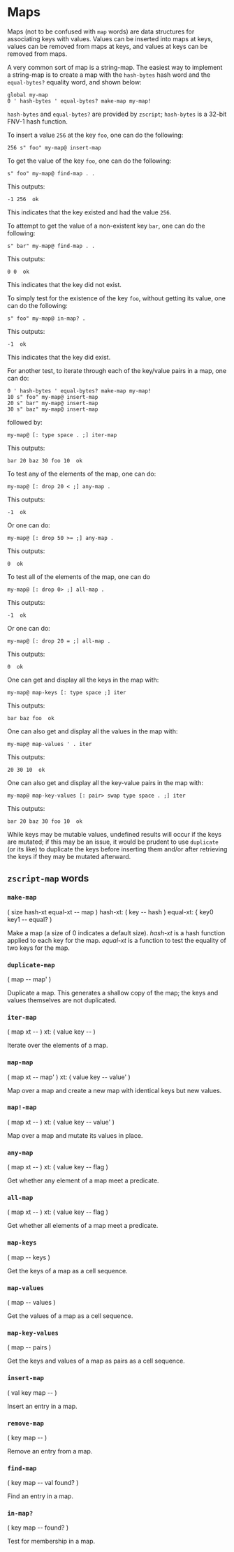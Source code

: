 # Maps

Maps (not to be confused with `map` words) are data structures for associating keys with values. Values can be inserted into maps at keys, values can be removed from maps at keys, and values at keys can be removed from maps.

A very common sort of map is a string-map. The easiest way to implement a string-map is to create a map with the `hash-bytes` hash word and the `equal-bytes?` equality word, and shown below:

```
global my-map
0 ' hash-bytes ' equal-bytes? make-map my-map!
```

`hash-bytes` and `equal-bytes?` are provided by `zscript`; `hash-bytes` is a 32-bit FNV-1 hash function.

To insert a value `256` at the key `foo`, one can do the following:

```
256 s" foo" my-map@ insert-map
```

To get the value of the key `foo`, one can do the following:

```
s" foo" my-map@ find-map . .
```

This outputs:

```
-1 256  ok
```

This indicates that the key existed and had the value `256`.

To attempt to get the value of a non-existent key `bar`, one can do the following:

```
s" bar" my-map@ find-map . .
```

This outputs:

```
0 0  ok
```

This indicates that the key did not exist.

To simply test for the existence of the key `foo`, without getting its value, one can do the following:

```
s" foo" my-map@ in-map? .
```

This outputs:

```
-1  ok
```

This indicates that the key did exist.

For another test, to iterate through each of the key/value pairs in a map, one can do:

```
0 ' hash-bytes ' equal-bytes? make-map my-map!
10 s" foo" my-map@ insert-map
20 s" bar" my-map@ insert-map
30 s" baz" my-map@ insert-map
```

followed by:

```
my-map@ [: type space . ;] iter-map
```

This outputs:

```
bar 20 baz 30 foo 10  ok
```

To test any of the elements of the map, one can do:

```
my-map@ [: drop 20 < ;] any-map .
```

This outputs:

```
-1  ok
```

Or one can do:

```
my-map@ [: drop 50 >= ;] any-map .
```

This outputs:

```
0  ok
```

To test all of the elements of the map, one can do

```
my-map@ [: drop 0> ;] all-map .
```

This outputs:

```
-1  ok
```

Or one can do:

```
my-map@ [: drop 20 = ;] all-map .
```

This outputs:

```
0  ok
```

One can get and display all the keys in the map with:

```
my-map@ map-keys [: type space ;] iter
```

This outputs:

```
bar baz foo  ok
```

One can also get and display all the values in the map with:

```
my-map@ map-values ' . iter
```

This outputs:

```
20 30 10  ok
```

One can also get and display all the key-value pairs in the map with:

```
my-map@ map-key-values [: pair> swap type space . ;] iter
```

This outputs:

```
bar 20 baz 30 foo 10  ok
```

While keys may be mutable values, undefined results will occur if the keys are mutated; if this may be an issue, it would be prudent to use `duplicate` (or its like) to duplicate the keys before inserting them and/or after retrieving the keys if they may be mutated afterward.

## `zscript-map` words

### `make-map`
( size hash-xt equal-xt -- map ) hash-xt: ( key -- hash ) equal-xt: { key0 key1 -- equal? )

Make a map (a size of 0 indicates a default size). *hash-xt* is a hash function applied to each key for the map. *equal-xt* is a function to test the equality of two keys for the map.

### `duplicate-map`
( map -- map' )

Duplicate a map. This generates a shallow copy of the map; the keys and values themselves are not duplicated.

### `iter-map`
( map xt -- ) xt: ( value key -- )

Iterate over the elements of a map.

### `map-map`
( map xt -- map' ) xt: ( value key -- value' )

Map over a map and create a new map with identical keys but new values.

### `map!-map`
( map xt -- ) xt: ( value key -- value' )

Map over a map and mutate its values in place.

### `any-map`
( map xt -- ) xt: ( value key -- flag )

Get whether any element of a map meet a predicate.

### `all-map`
( map xt -- ) xt: ( value key -- flag )

Get whether all elements of a map meet a predicate.

### `map-keys`
( map -- keys )

Get the keys of a map as a cell sequence.

### `map-values`
( map -- values )

Get the values of a map as a cell sequence.

### `map-key-values`
( map -- pairs )

Get the keys and values of a map as pairs as a cell sequence.

### `insert-map`
( val key map -- )

Insert an entry in a map.

### `remove-map`
( key map -- )

Remove an entry from a map.
  
### `find-map`
( key map -- val found? )

Find an entry in a map.

### `in-map?`
( key map -- found? )

Test for membership in a map.
